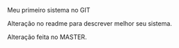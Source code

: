 Meu primeiro sistema no GIT

Alteração no readme para descrever melhor seu sistema.

Alteração feita no MASTER.